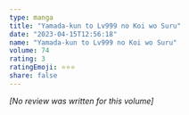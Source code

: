 ```yaml
---
type: manga
title: "Yamada-kun to Lv999 no Koi wo Suru"
date: "2023-04-15T12:56:18"
name: "Yamada-kun to Lv999 no Koi wo Suru"
volume: 74
rating: 3
ratingEmoji: ⭐️⭐️⭐️
share: false
---
```


*[No review was written for this volume]*
